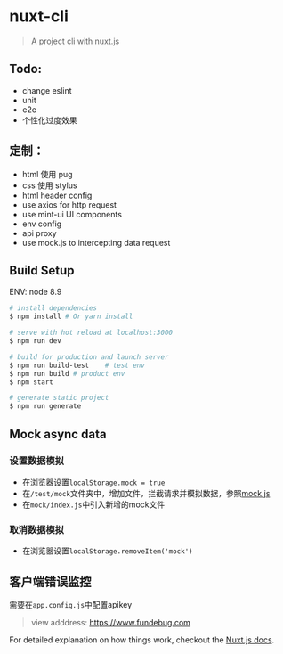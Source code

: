 # nuxt-cli

> A project cli with nuxt.js

## Todo:
- change eslint
- unit
- e2e
- 个性化过度效果

## 定制：
- html 使用 pug
- css 使用 stylus
- html header config
- use axios for http request
- use mint-ui UI components
- env config
- api proxy
- use mock.js to intercepting data request

## Build Setup

ENV: node 8.9

``` bash
# install dependencies
$ npm install # Or yarn install

# serve with hot reload at localhost:3000
$ npm run dev

# build for production and launch server
$ npm run build-test	# test env
$ npm run build	# product env
$ npm start

# generate static project
$ npm run generate
```

## Mock async data
### 设置数据模拟
- 在浏览器设置`localStorage.mock = true`
- 在`/test/mock`文件夹中，增加文件，拦截请求并模拟数据，参照[mock.js](http://mockjs.com/)
- 在`mock/index.js`中引入新增的mock文件

### 取消数据模拟
- 在浏览器设置`localStorage.removeItem('mock')`

## 客户端错误监控
需要在`app.config.js`中配置apikey
> view adddress: https://www.fundebug.com

For detailed explanation on how things work, checkout the [Nuxt.js docs](https://github.com/nuxt/nuxt.js).